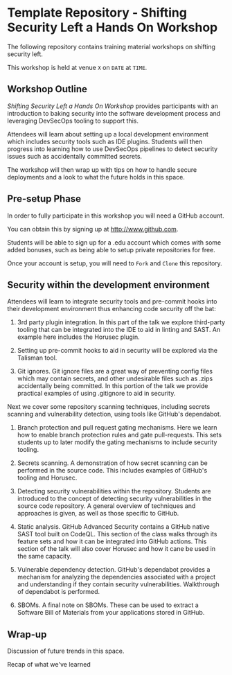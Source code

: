 
# Template Repository - Shifting Security Left a Hands On Workshop

The following repository contains training material workshops on shifting security left.

This workshop is held at venue `X` on `DATE` at `TIME`.

## Workshop Outline

*Shifting Security Left a Hands On Workshop* provides participants with an introduction to baking security into the software development process and leveraging DevSecOps tooling to support this. 

Attendees will learn about setting up a local development environment which includes security tools such as IDE plugins. Students will then progress into learning how to use DevSecOps pipelines to detect security issues such as accidentally committed secrets.

The workshop will then wrap up with tips on how to handle secure deployments and a look to what the future holds in this space.

## Pre-setup Phase

In order to fully participate in this workshop you will need a GitHub account.

You can obtain this by signing up at http://www.github.com. 

Students will be able to sign up for a .edu account which comes with some added bonuses, such as being able to setup private repositories for free.

Once your account is setup, you will need to `Fork` and `Clone` this repository.


## Security within the development environment

Attendees will learn to integrate security tools and pre-commit hooks into their development environment thus enhancing code security off the bat:

1. 3rd party plugin integration. In this part of the talk we explore third-party tooling that can be integrated into the IDE to aid in linting and SAST. An example here includes the Horusec plugin.

2. Setting up pre-commit hooks to aid in security will be explored via the Talisman tool.

3. Git ignores. Git ignore files are a great way of preventing config files which may contain secrets, and other undesirable files such as .zips accidentally being committed. In this portion of the talk we provide practical examples of using .gitignore to aid in security.

Next we cover some repository scanning techniques, including secrets scanning and vulnerability detection, using tools like GitHub's dependabot.

1. Branch protection and pull request gating mechanisms. Here we learn how to enable branch protection rules and gate pull-requests. This sets students up to later modify the gating mechanisms to include security tooling.

2. Secrets scanning. A demonstration of how secret scanning can be performed in the source code. This includes examples of GitHub's tooling and Horusec.

3. Detecting security vulnerabilities within the repository. Students are introduced to the concept of detecting security vulnerabilities in the source code repository. A general overview of techniques and approaches is given, as well as those specific to GitHub.

4. Static analysis. GitHub Advanced Security contains a GitHub native SAST tool built on CodeQL. This section of the class walks through its feature sets and how it can be integrated into GitHub actions. This section of the talk will also cover Horusec and how it cane be used in the same capacity.

5. Vulnerable dependency detection. GitHub's dependabot provides a mechanism for analyzing the dependencies associated with a project and understanding if they contain security vulnerabilities. Walkthrough of dependabot is performed.

6. SBOMs. A final note on SBOMs. These can be used to extract a Software Bill of Materials from your applications stored in GitHub.

## Wrap-up

Discussion of future trends in this space.

Recap of what we've learned

